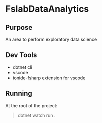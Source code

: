 # FslabDataAnalytics

## Purpose
An area to perform exploratory data science

## Dev Tools
- dotnet cli
- vscode
- ionide-fsharp extension for vscode

## Running
At the root of the project:
> dotnet watch run .

